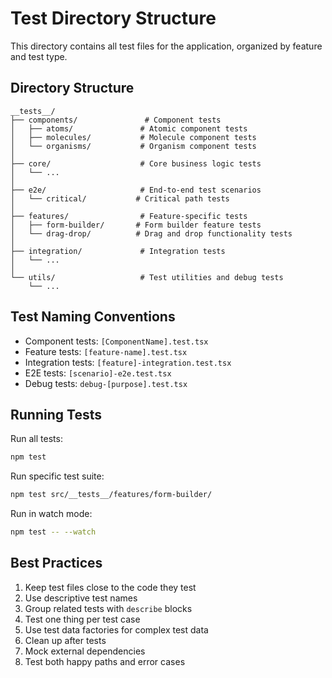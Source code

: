 # Test Directory Structure

This directory contains all test files for the application, organized by feature and test type.

## Directory Structure

```
__tests__/
├── components/               # Component tests
│   ├── atoms/               # Atomic component tests
│   ├── molecules/           # Molecule component tests
│   └── organisms/           # Organism component tests
│
├── core/                    # Core business logic tests
│   └── ...
│
├── e2e/                     # End-to-end test scenarios
│   └── critical/           # Critical path tests
│
├── features/                # Feature-specific tests
│   ├── form-builder/       # Form builder feature tests
│   └── drag-drop/          # Drag and drop functionality tests
│
├── integration/             # Integration tests
│   └── ...
│
└── utils/                   # Test utilities and debug tests
    └── ...
```

## Test Naming Conventions

- Component tests: `[ComponentName].test.tsx`
- Feature tests: `[feature-name].test.tsx`
- Integration tests: `[feature]-integration.test.tsx`
- E2E tests: `[scenario]-e2e.test.tsx`
- Debug tests: `debug-[purpose].test.tsx`

## Running Tests

Run all tests:
```bash
npm test
```

Run specific test suite:
```bash
npm test src/__tests__/features/form-builder/
```

Run in watch mode:
```bash
npm test -- --watch
```

## Best Practices

1. Keep test files close to the code they test
2. Use descriptive test names
3. Group related tests with `describe` blocks
4. Test one thing per test case
5. Use test data factories for complex test data
6. Clean up after tests
7. Mock external dependencies
8. Test both happy paths and error cases
